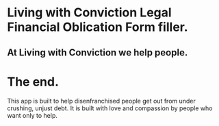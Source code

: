# Living with Conviction Legal Financial Oblication Form filler.
## At Living with Conviction we help people. 
# The end. 
This app is built to help disenfranchised people get out from under crushing, unjust debt. It is built with love and compassion by people who want only to help. 
